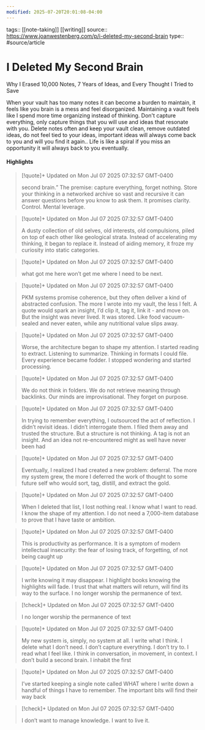 ```yaml
---
modified: 2025-07-20T20:01:08-04:00
---
```

tags:: [[note-taking]] [[writing]]
source:: https://www.joanwestenberg.com/p/i-deleted-my-second-brain
type:: #source/article

# I Deleted My Second Brain

Why I Erased 10,000 Notes, 7 Years of Ideas, and Every Thought I Tried to Save

When your vault has too many notes it can become a burden to maintain, it feels like you brain is a mess and feel disorganized. 
Maintaining a vault feels like I spend more time organizing instead of thinking.
Don't capture everything, only capture things that you will use and ideas that  resonate with you.
Delete notes often and keep your vault clean, remove outdated ideas, do not feel tied to your ideas, important ideas will always come back to you and will you find it again..
Life is like a spiral if you miss an opportunity it will always back to you eventually.
#### Highlights

> [!quote]+ Updated on Mon Jul 07 2025 07:32:57 GMT-0400
>
> second brain.” The premise: capture everything, forget nothing. Store your thinking in a networked archive so vast and recursive it can answer questions before you know to ask them. It promises clarity. Control. Mental leverage.

> [!quote]+ Updated on Mon Jul 07 2025 07:32:57 GMT-0400
>
> A dusty collection of old selves, old interests, old compulsions, piled on top of each other like geological strata. Instead of accelerating my thinking, it began to replace it. Instead of aiding memory, it froze my curiosity into static categories.

> [!quote]+ Updated on Mon Jul 07 2025 07:32:57 GMT-0400
>
> what got me here won’t get me where I need to be next.

> [!quote]+ Updated on Mon Jul 07 2025 07:32:57 GMT-0400
>
> PKM systems promise coherence, but they often deliver a kind of abstracted confusion. The more I wrote into my vault, the less I felt. A quote would spark an insight, I’d clip it, tag it, link it - and move on. But the insight was never lived. It was stored. Like food vacuum-sealed and never eaten, while any nutritional value slips away.

> [!quote]+ Updated on Mon Jul 07 2025 07:32:57 GMT-0400
>
> Worse, the architecture began to shape my attention. I started reading to extract. Listening to summarize. Thinking in formats I could file. Every experience became fodder. I stopped wondering and started processing.

> [!quote]+ Updated on Mon Jul 07 2025 07:32:57 GMT-0400
>
> We do not think in folders. We do not retrieve meaning through backlinks. Our minds are improvisational. They forget on purpose.

> [!quote]+ Updated on Mon Jul 07 2025 07:32:57 GMT-0400
>
> In trying to remember everything, I outsourced the act of reflection. I didn’t revisit ideas. I didn’t interrogate them. I filed them away and trusted the structure. But a structure is not thinking. A tag is not an insight. And an idea not re-encountered might as well have never been had

> [!quote]+ Updated on Mon Jul 07 2025 07:32:57 GMT-0400
>
> Eventually, I realized I had created a new problem: deferral. The more my system grew, the more I deferred the work of thought to some future self who would sort, tag, distill, and extract the gold.

> [!quote]+ Updated on Mon Jul 07 2025 07:32:57 GMT-0400
>
> When I deleted that list, I lost nothing real. I know what I want to read. I know the shape of my attention. I do not need a 7,000-item database to prove that I have taste or ambition.

> [!quote]+ Updated on Mon Jul 07 2025 07:32:57 GMT-0400
>
> This is productivity as performance. It is a symptom of modern intellectual insecurity: the fear of losing track, of forgetting, of not being caught up

> [!quote]+ Updated on Mon Jul 07 2025 07:32:57 GMT-0400
>
> I write knowing it may disappear. I highlight books knowing the highlights will fade. I trust that what matters will return, will find its way to the surface. I no longer worship the permanence of text.

> [!check]+ Updated on Mon Jul 07 2025 07:32:57 GMT-0400
>
> I no longer worship the permanence of text

> [!quote]+ Updated on Mon Jul 07 2025 07:32:57 GMT-0400
>
> My new system is, simply, no system at all. I write what I think. I delete what I don’t need. I don’t capture everything. I don’t try to. I read what I feel like. I think in conversation, in movement, in context. I don’t build a second brain. I inhabit the first

> [!quote]+ Updated on Mon Jul 07 2025 07:32:57 GMT-0400
>
> I’ve started keeping a single note called WHAT where I write down a handful of things I have to remember. The important bits will find their way back

> [!check]+ Updated on Mon Jul 07 2025 07:32:57 GMT-0400
>
> I don’t want to manage knowledge. I want to live it.

